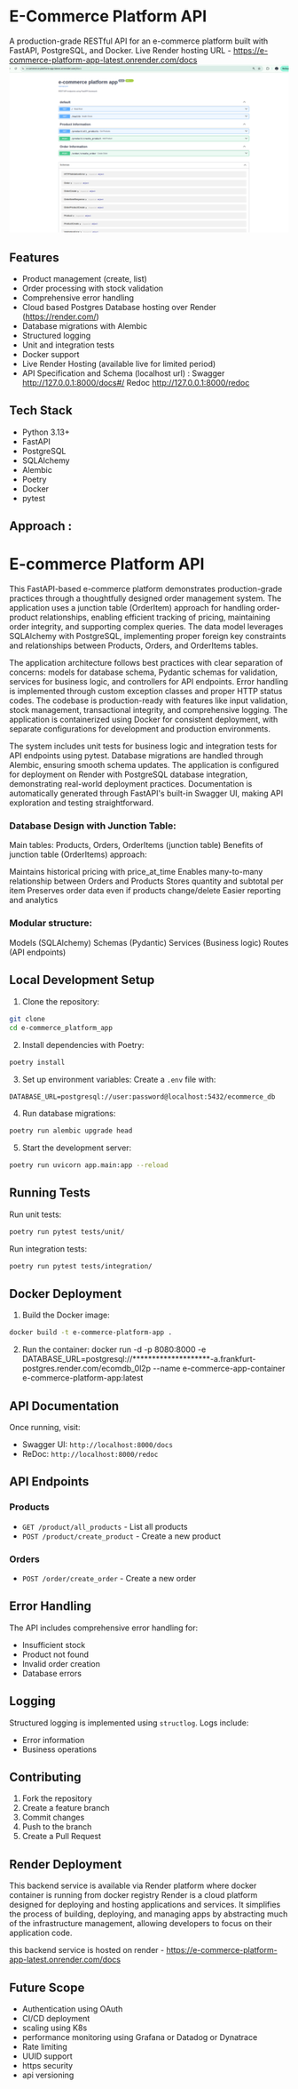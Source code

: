 # E-Commerce Platform API

A production-grade RESTful API for an e-commerce platform built with FastAPI, PostgreSQL, and Docker.
Live Render hosting URL - https://e-commerce-platform-app-latest.onrender.com/docs
![api.png](api.png)

## Features

- Product management (create, list)
- Order processing with stock validation
- Comprehensive error handling
- Cloud based Postgres Database hosting over Render (https://render.com/)
- Database migrations with Alembic
- Structured logging
- Unit and integration tests
- Docker support
- Live Render Hosting (available live for limited period)
- API Specification and Schema (localhost url) :
Swagger http://127.0.0.1:8000/docs#/
Redoc http://127.0.0.1:8000/redoc

## Tech Stack

- Python 3.13+
- FastAPI
- PostgreSQL
- SQLAlchemy
- Alembic
- Poetry
- Docker
- pytest

## Approach :
# E-commerce Platform API

This FastAPI-based e-commerce platform demonstrates production-grade practices through a thoughtfully designed order 
management system. The application uses a junction table (OrderItem) approach for handling order-product relationships, 
enabling efficient tracking of pricing, maintaining order integrity, and supporting complex queries. 
The data model leverages SQLAlchemy with PostgreSQL, implementing proper foreign key constraints and relationships 
between Products, Orders, and OrderItems tables.

The application architecture follows best practices with clear separation of concerns: models for database schema, 
Pydantic schemas for validation, services for business logic, and controllers for API endpoints. 
Error handling is implemented through custom exception classes and proper HTTP status codes. 
The codebase is production-ready with features like input validation, stock management, transactional integrity, and 
comprehensive logging. The application is containerized using Docker for consistent deployment, with separate 
configurations for development and production environments.

The system includes unit tests for business logic and integration tests for API endpoints
using pytest. Database migrations are handled through Alembic, ensuring smooth schema updates. The application is 
configured for deployment on Render with PostgreSQL database integration, demonstrating real-world deployment practices. 
Documentation is automatically generated through FastAPI's built-in Swagger UI, making API exploration 
and testing straightforward.


### Database Design with Junction Table:
Main tables: Products, Orders, OrderItems (junction table)
Benefits of junction table (OrderItems) approach:

Maintains historical pricing with price_at_time
Enables many-to-many relationship between Orders and Products
Stores quantity and subtotal per item
Preserves order data even if products change/delete
Easier reporting and analytics

### Modular structure:
Models (SQLAlchemy)
Schemas (Pydantic)
Services (Business logic)
Routes (API endpoints)

## Local Development Setup

1. Clone the repository:
```bash
git clone 
cd e-commerce_platform_app
```

2. Install dependencies with Poetry:
```bash
poetry install
```

3. Set up environment variables:
Create a `.env` file with:
```
DATABASE_URL=postgresql://user:password@localhost:5432/ecommerce_db
```

4. Run database migrations:
```bash
poetry run alembic upgrade head
```

5. Start the development server:
```bash
poetry run uvicorn app.main:app --reload
```

## Running Tests

Run unit tests:
```bash
poetry run pytest tests/unit/
```

Run integration tests:
```bash
poetry run pytest tests/integration/
```

## Docker Deployment

1. Build the Docker image:
```bash
docker build -t e-commerce-platform-app .
```

2. Run the container:
 docker run -d -p 8080:8000 -e DATABASE_URL=postgresql://********************-a.frankfurt-postgres.render.com/ecomdb_0l2p 
 --name e-commerce-app-container e-commerce-platform-app:latest


## API Documentation

Once running, visit:
- Swagger UI: `http://localhost:8000/docs`
- ReDoc: `http://localhost:8000/redoc`

## API Endpoints

### Products
- `GET /product/all_products` - List all products
- `POST /product/create_product` - Create a new product

### Orders
- `POST /order/create_order` - Create a new order

## Error Handling

The API includes comprehensive error handling for:
- Insufficient stock
- Product not found
- Invalid order creation
- Database errors

## Logging

Structured logging is implemented using `structlog`. Logs include:
- Error information
- Business operations

## Contributing

1. Fork the repository
2. Create a feature branch
3. Commit changes
4. Push to the branch
5. Create a Pull Request

## Render Deployment
This backend service is available via Render platform where docker container is running from docker registry
Render is a cloud platform designed for deploying and hosting applications and services. It simplifies the 
process of building, deploying, and managing apps by abstracting much of the infrastructure management, 
allowing developers to focus on their application code.

this backend service is hosted on render -   https://e-commerce-platform-app-latest.onrender.com/docs

## Future Scope
- Authentication using OAuth
- CI/CD deployment
- scaling using K8s
- performance monitoring using Grafana or Datadog or Dynatrace
- Rate limiting
- UUID support
- https security
- api versioning

